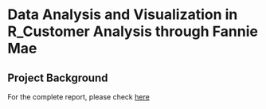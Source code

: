 # Data Analysis and Visualization in R_Customer Analysis through Fannie Mae

## Project Background



For the complete report, please check [here](https://drive.google.com/file/d/1UEbXcJ4DlERAgiLtkVUH6C-e4mdvUhOP/view?usp=sharing)
 
